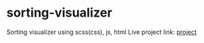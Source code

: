 # sorting-visualizer

Sorting visualizer using scss(css), js, html
Live project link: <a href="https://nedas-dev.github.io/sorting-visualizer/">project</a>
